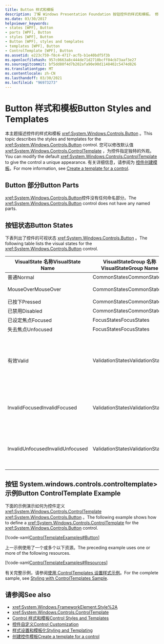 ```yaml
---
title: Button 样式和模板
description: 了解 Windows Presentation Foundation 按钮控件的样式和模板。 修改 System.windows.controls.controltemplate>，为控件指定独特的外观。
ms.date: 03/30/2017
helpviewer_keywords:
- states [WPF], Button
- parts [WPF], Button
- styles [WPF], Button
- Button [WPF], styles and templates
- templates [WPF], Button
- ControlTemplate [WPF], Button
ms.assetid: e223c759-f8c4-4717-acfb-b1e40bdf5f3b
ms.openlocfilehash: 957c0663a8c444de71d2710bcff04cb73aaf3e27
ms.sourcegitcommit: bf5dd80f4d7b202afa90e90d1148402c5474d826
ms.translationtype: MT
ms.contentlocale: zh-CN
ms.lasthandoff: 03/30/2021
ms.locfileid: "96973273"
---
```

# <a name="button-styles-and-templates"></a><span data-ttu-id="e3f8c-104">Button 样式和模板</span><span class="sxs-lookup"><span data-stu-id="e3f8c-104">Button Styles and Templates</span></span>
<span data-ttu-id="e3f8c-105">本主题描述控件的样式和模板 <xref:System.Windows.Controls.Button> 。</span><span class="sxs-lookup"><span data-stu-id="e3f8c-105">This topic describes the styles and templates for the <xref:System.Windows.Controls.Button> control.</span></span> <span data-ttu-id="e3f8c-106">您可以修改默认值 <xref:System.Windows.Controls.ControlTemplate> ，为控件指定独特的外观。</span><span class="sxs-lookup"><span data-stu-id="e3f8c-106">You can modify the default <xref:System.Windows.Controls.ControlTemplate> to give the control a unique appearance.</span></span> <span data-ttu-id="e3f8c-107">有关详细信息，请参阅为 [控件创建模板](/dotnet/desktop-wpf/themes/how-to-create-apply-template)。</span><span class="sxs-lookup"><span data-stu-id="e3f8c-107">For more information, see [Create a template for a control](/dotnet/desktop-wpf/themes/how-to-create-apply-template).</span></span>  
  
## <a name="button-parts"></a><span data-ttu-id="e3f8c-108">Button 部分</span><span class="sxs-lookup"><span data-stu-id="e3f8c-108">Button Parts</span></span>  
 <span data-ttu-id="e3f8c-109"><xref:System.Windows.Controls.Button>控件没有任何命名部分。</span><span class="sxs-lookup"><span data-stu-id="e3f8c-109">The <xref:System.Windows.Controls.Button> control does not have any named parts.</span></span>  
  
## <a name="button-states"></a><span data-ttu-id="e3f8c-110">按钮状态</span><span class="sxs-lookup"><span data-stu-id="e3f8c-110">Button States</span></span>  
 <span data-ttu-id="e3f8c-111">下表列出了控件的可视状态 <xref:System.Windows.Controls.Button> 。</span><span class="sxs-lookup"><span data-stu-id="e3f8c-111">The following table lists the visual states for the <xref:System.Windows.Controls.Button> control.</span></span>  
  
|<span data-ttu-id="e3f8c-112">VisualState 名称</span><span class="sxs-lookup"><span data-stu-id="e3f8c-112">VisualState Name</span></span>|<span data-ttu-id="e3f8c-113">VisualStateGroup 名称</span><span class="sxs-lookup"><span data-stu-id="e3f8c-113">VisualStateGroup Name</span></span>|<span data-ttu-id="e3f8c-114">描述</span><span class="sxs-lookup"><span data-stu-id="e3f8c-114">Description</span></span>|  
|-|-|-|  
|<span data-ttu-id="e3f8c-115">普通</span><span class="sxs-lookup"><span data-stu-id="e3f8c-115">Normal</span></span>|<span data-ttu-id="e3f8c-116">CommonStates</span><span class="sxs-lookup"><span data-stu-id="e3f8c-116">CommonStates</span></span>|<span data-ttu-id="e3f8c-117">默认状态。</span><span class="sxs-lookup"><span data-stu-id="e3f8c-117">The default state.</span></span>|  
|<span data-ttu-id="e3f8c-118">MouseOver</span><span class="sxs-lookup"><span data-stu-id="e3f8c-118">MouseOver</span></span>|<span data-ttu-id="e3f8c-119">CommonStates</span><span class="sxs-lookup"><span data-stu-id="e3f8c-119">CommonStates</span></span>|<span data-ttu-id="e3f8c-120">鼠标指针悬停在控件上方。</span><span class="sxs-lookup"><span data-stu-id="e3f8c-120">The mouse pointer is positioned over the control.</span></span>|  
|<span data-ttu-id="e3f8c-121">已按下</span><span class="sxs-lookup"><span data-stu-id="e3f8c-121">Pressed</span></span>|<span data-ttu-id="e3f8c-122">CommonStates</span><span class="sxs-lookup"><span data-stu-id="e3f8c-122">CommonStates</span></span>|<span data-ttu-id="e3f8c-123">已按下控件。</span><span class="sxs-lookup"><span data-stu-id="e3f8c-123">The control is pressed.</span></span>|  
|<span data-ttu-id="e3f8c-124">已禁用</span><span class="sxs-lookup"><span data-stu-id="e3f8c-124">Disabled</span></span>|<span data-ttu-id="e3f8c-125">CommonStates</span><span class="sxs-lookup"><span data-stu-id="e3f8c-125">CommonStates</span></span>|<span data-ttu-id="e3f8c-126">已禁用控件。</span><span class="sxs-lookup"><span data-stu-id="e3f8c-126">The control is disabled.</span></span>|  
|<span data-ttu-id="e3f8c-127">已设定焦点</span><span class="sxs-lookup"><span data-stu-id="e3f8c-127">Focused</span></span>|<span data-ttu-id="e3f8c-128">FocusStates</span><span class="sxs-lookup"><span data-stu-id="e3f8c-128">FocusStates</span></span>|<span data-ttu-id="e3f8c-129">控件有焦点。</span><span class="sxs-lookup"><span data-stu-id="e3f8c-129">The control has focus.</span></span>|  
|<span data-ttu-id="e3f8c-130">失去焦点</span><span class="sxs-lookup"><span data-stu-id="e3f8c-130">Unfocused</span></span>|<span data-ttu-id="e3f8c-131">FocusStates</span><span class="sxs-lookup"><span data-stu-id="e3f8c-131">FocusStates</span></span>|<span data-ttu-id="e3f8c-132">控件没有焦点。</span><span class="sxs-lookup"><span data-stu-id="e3f8c-132">The control does not have focus.</span></span>|  
|<span data-ttu-id="e3f8c-133">有效</span><span class="sxs-lookup"><span data-stu-id="e3f8c-133">Valid</span></span>|<span data-ttu-id="e3f8c-134">ValidationStates</span><span class="sxs-lookup"><span data-stu-id="e3f8c-134">ValidationStates</span></span>|<span data-ttu-id="e3f8c-135">控件使用 <xref:System.Windows.Controls.Validation> 类， <xref:System.Windows.Controls.Validation.HasError%2A?displayProperty=nameWithType> 附加属性为 `false` 。</span><span class="sxs-lookup"><span data-stu-id="e3f8c-135">The control uses the <xref:System.Windows.Controls.Validation> class and the <xref:System.Windows.Controls.Validation.HasError%2A?displayProperty=nameWithType> attached property is `false`.</span></span>|  
|<span data-ttu-id="e3f8c-136">InvalidFocused</span><span class="sxs-lookup"><span data-stu-id="e3f8c-136">InvalidFocused</span></span>|<span data-ttu-id="e3f8c-137">ValidationStates</span><span class="sxs-lookup"><span data-stu-id="e3f8c-137">ValidationStates</span></span>|<span data-ttu-id="e3f8c-138"><xref:System.Windows.Controls.Validation.HasError%2A?displayProperty=nameWithType>附加属性为 `true` ，并且控件具有焦点。</span><span class="sxs-lookup"><span data-stu-id="e3f8c-138">The <xref:System.Windows.Controls.Validation.HasError%2A?displayProperty=nameWithType> attached property is `true` and the control has focus.</span></span>|  
|<span data-ttu-id="e3f8c-139">InvalidUnfocused</span><span class="sxs-lookup"><span data-stu-id="e3f8c-139">InvalidUnfocused</span></span>|<span data-ttu-id="e3f8c-140">ValidationStates</span><span class="sxs-lookup"><span data-stu-id="e3f8c-140">ValidationStates</span></span>|<span data-ttu-id="e3f8c-141"><xref:System.Windows.Controls.Validation.HasError%2A?displayProperty=nameWithType>附加的属性为 `true` ，并且该控件没有焦点。</span><span class="sxs-lookup"><span data-stu-id="e3f8c-141">The <xref:System.Windows.Controls.Validation.HasError%2A?displayProperty=nameWithType> attached property is `true` and the control does not have focus.</span></span>|  
  
## <a name="button-controltemplate-example"></a><span data-ttu-id="e3f8c-142">按钮 System.windows.controls.controltemplate> 示例</span><span class="sxs-lookup"><span data-stu-id="e3f8c-142">Button ControlTemplate Example</span></span>  
 <span data-ttu-id="e3f8c-143">下面的示例演示如何为控件定义 <xref:System.Windows.Controls.ControlTemplate> <xref:System.Windows.Controls.Button> 。</span><span class="sxs-lookup"><span data-stu-id="e3f8c-143">The following example shows how to define a <xref:System.Windows.Controls.ControlTemplate> for the <xref:System.Windows.Controls.Button> control.</span></span>  
  
 [!code-xaml[ControlTemplateExamples#Button](~/samples/snippets/csharp/VS_Snippets_Wpf/ControlTemplateExamples/CS/resources/button.xaml#button)]  
  
 <span data-ttu-id="e3f8c-144">上一示例使用了一个或多个以下资源。</span><span class="sxs-lookup"><span data-stu-id="e3f8c-144">The preceding example uses one or more of the following resources.</span></span>  
  
 [!code-xaml[ControlTemplateExamples#Resources](~/samples/snippets/csharp/VS_Snippets_Wpf/ControlTemplateExamples/CS/resources/shared.xaml#resources)]  
  
 <span data-ttu-id="e3f8c-145">有关完整示例，请参阅[使用 ControlTemplates 设置样式示例](https://github.com/Microsoft/WPF-Samples/tree/master/Styles%20&%20Templates/IntroToStylingAndTemplating)。</span><span class="sxs-lookup"><span data-stu-id="e3f8c-145">For the complete sample, see [Styling with ControlTemplates Sample](https://github.com/Microsoft/WPF-Samples/tree/master/Styles%20&%20Templates/IntroToStylingAndTemplating).</span></span>  
  
## <a name="see-also"></a><span data-ttu-id="e3f8c-146">请参阅</span><span class="sxs-lookup"><span data-stu-id="e3f8c-146">See also</span></span>

- <xref:System.Windows.FrameworkElement.Style%2A>
- <xref:System.Windows.Controls.ControlTemplate>
- [<span data-ttu-id="e3f8c-147">Control 样式和模板</span><span class="sxs-lookup"><span data-stu-id="e3f8c-147">Control Styles and Templates</span></span>](control-styles-and-templates.md)
- [<span data-ttu-id="e3f8c-148">控件自定义</span><span class="sxs-lookup"><span data-stu-id="e3f8c-148">Control Customization</span></span>](control-customization.md)
- [<span data-ttu-id="e3f8c-149">样式设置和模板化</span><span class="sxs-lookup"><span data-stu-id="e3f8c-149">Styling and Templating</span></span>](/dotnet/desktop-wpf/fundamentals/styles-templates-overview)
- [<span data-ttu-id="e3f8c-150">创建控件模板</span><span class="sxs-lookup"><span data-stu-id="e3f8c-150">Create a template for a control</span></span>](/dotnet/desktop-wpf/themes/how-to-create-apply-template)
